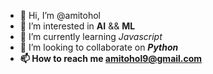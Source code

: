 - 👋 Hi, I’m @amitohol
- 👀 I’m interested in <b>AI</b> && <b>ML</b>
- 🌱 I’m currently learning <i> Javascript </i>
- 💞️ I’m looking to collaborate on <b><i> Python </i><b/>
- 📫 How to reach me amitohol9@gmail.com

<!---
amitohol/amitohol is a ✨ special ✨ repository because its `README.md` (this file) appears on your GitHub profile.
You can click the Preview link to take a look at your changes.
--->
